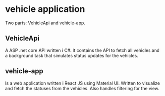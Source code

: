 # vehicle application

Two parts: VehicleApi and vehicle-app.

## VehicleApi
A ASP .net core API written i C#.
It contains the API to fetch all vehicles and a background task that simulates status updates for the vehicles.

## vehicle-app
Is a web application written i React JS using Material UI.
Written to visualize and fetch the statuses from the vehicles. Also handles filtering for the view.
